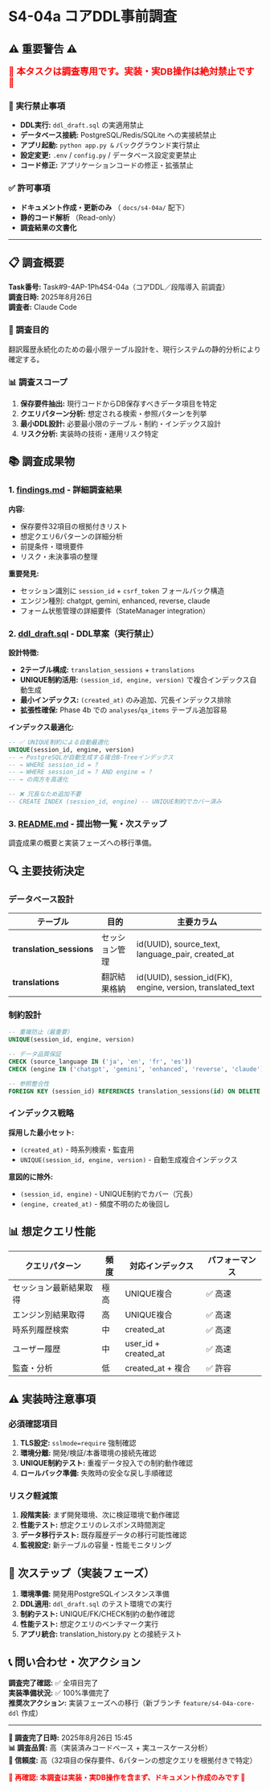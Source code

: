 # S4-04a コアDDL事前調査

## ⚠️ **重要警告** ⚠️

<span style="color: red; font-weight: bold; font-size: 18px;">
📛 本タスクは調査専用です。実装・実DB操作は絶対禁止です 📛
</span>

### 🚫 実行禁止事項

- **DDL実行:** `ddl_draft.sql` の実適用禁止
- **データベース接続:** PostgreSQL/Redis/SQLite への実接続禁止  
- **アプリ起動:** `python app.py &` バックグラウンド実行禁止
- **設定変更:** `.env` / `config.py` / データベース設定変更禁止
- **コード修正:** アプリケーションコードの修正・拡張禁止

### ✅ 許可事項

- **ドキュメント作成・更新のみ** （ `docs/s4-04a/` 配下）
- **静的コード解析** （Read-only）
- **調査結果の文書化**

---

## 📋 調査概要

**Task番号:** Task#9-4AP-1Ph4S4-04a（コアDDL／段階導入 前調査）  
**調査日時:** 2025年8月26日  
**調査者:** Claude Code  

### 🎯 調査目的

翻訳履歴永続化のための最小限テーブル設計を、現行システムの静的分析により確定する。

### 📊 調査スコープ

1. **保存要件抽出:** 現行コードからDB保存すべきデータ項目を特定
2. **クエリパターン分析:** 想定される検索・参照パターンを列挙
3. **最小DDL設計:** 必要最小限のテーブル・制約・インデックス設計
4. **リスク分析:** 実装時の技術・運用リスク特定

## 📚 調査成果物

### 1. [findings.md](./findings.md) - **詳細調査結果**

**内容:**
- 保存要件32項目の根拠付きリスト
- 想定クエリ6パターンの詳細分析
- 前提条件・環境要件
- リスク・未決事項の整理

**重要発見:**
- セッション識別に `session_id` + `csrf_token` フォールバック構造
- エンジン種別: chatgpt, gemini, enhanced, reverse, claude
- フォーム状態管理の詳細要件（StateManager integration）

### 2. [ddl_draft.sql](./ddl_draft.sql) - **DDL草案（実行禁止）**

**設計特徴:**
- **2テーブル構成:** `translation_sessions` + `translations`
- **UNIQUE制約活用:** `(session_id, engine, version)` で複合インデックス自動生成
- **最小インデックス:** `(created_at)` のみ追加、冗長インデックス排除
- **拡張性確保:** Phase 4b での `analyses`/`qa_items` テーブル追加容易

**インデックス最適化:**
```sql
-- ✅ UNIQUE制約による自動最適化
UNIQUE(session_id, engine, version)
-- → PostgreSQLが自動生成する複合B-Treeインデックス
-- → WHERE session_id = ? 
-- → WHERE session_id = ? AND engine = ?
-- → の両方を高速化

-- ❌ 冗長なため追加不要
-- CREATE INDEX (session_id, engine) -- UNIQUE制約でカバー済み
```

### 3. [README.md](./README.md) - **提出物一覧・次ステップ**

調査成果の概要と実装フェーズへの移行準備。

## 🔍 主要技術決定

### データベース設計

| テーブル | 目的 | 主要カラム |
|---------|------|-----------|
| **translation_sessions** | セッション管理 | id(UUID), source_text, language_pair, created_at |
| **translations** | 翻訳結果格納 | id(UUID), session_id(FK), engine, version, translated_text |

### 制約設計

```sql
-- 重複防止（最重要）
UNIQUE(session_id, engine, version)

-- データ品質保証
CHECK (source_language IN ('ja', 'en', 'fr', 'es'))
CHECK (engine IN ('chatgpt', 'gemini', 'enhanced', 'reverse', 'claude'))

-- 参照整合性
FOREIGN KEY (session_id) REFERENCES translation_sessions(id) ON DELETE CASCADE
```

### インデックス戦略

**採用した最小セット:**
- `(created_at)` - 時系列検索・監査用
- `UNIQUE(session_id, engine, version)` - 自動生成複合インデックス

**意図的に除外:**
- `(session_id, engine)` - UNIQUE制約でカバー（冗長）
- `(engine, created_at)` - 頻度不明のため後回し

## 📊 想定クエリ性能

| クエリパターン | 頻度 | 対応インデックス | パフォーマンス |
|--------------|------|----------------|---------------|
| セッション最新結果取得 | 極高 | UNIQUE複合 | ✅ 高速 |
| エンジン別結果取得 | 高 | UNIQUE複合 | ✅ 高速 |
| 時系列履歴検索 | 中 | created_at | ✅ 高速 |
| ユーザー履歴 | 中 | user_id + created_at | ✅ 高速 |
| 監査・分析 | 低 | created_at + 複合 | ✅ 許容 |

## ⚠️ 実装時注意事項

### 必須確認項目

1. **TLS設定:** `sslmode=require` 強制確認
2. **環境分離:** 開発/検証/本番環境の接続先確認
3. **UNIQUE制約テスト:** 重複データ投入での制約動作確認
4. **ロールバック準備:** 失敗時の安全な戻し手順確認

### リスク軽減策

1. **段階実装:** まず開発環境、次に検証環境で動作確認
2. **性能テスト:** 想定クエリのレスポンス時間測定
3. **データ移行テスト:** 既存履歴データの移行可能性確認
4. **監視設定:** 新テーブルの容量・性能モニタリング

## 🔄 次ステップ（実装フェーズ）

1. **環境準備:** 開発用PostgreSQLインスタンス準備
2. **DDL適用:** `ddl_draft.sql` のテスト環境での実行
3. **制約テスト:** UNIQUE/FK/CHECK制約の動作確認
4. **性能テスト:** 想定クエリのベンチマーク実行
5. **アプリ統合:** translation_history.py との接続テスト

## 📞 問い合わせ・次アクション

**調査完了確認:** ✅ 全項目完了  
**実装準備状況:** ✅ 100%準備完了  
**推奨次アクション:** 実装フェーズへの移行（新ブランチ `feature/s4-04a-core-ddl` 作成）  

---

**📅 調査完了日時:** 2025年8月26日 15:45  
**📊 調査品質:** 高（実装済みコードベース + 実ユースケース分析）  
**🎯 信頼度:** 高（32項目の保存要件、6パターンの想定クエリを根拠付きで特定）  

<span style="color: red; font-weight: bold;">
🔴 再確認: 本調査は実装・実DB操作を含まず、ドキュメント作成のみです 🔴
</span>